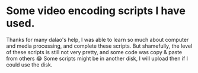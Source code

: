 # Some video encoding scripts I have used.
Thanks for many dalao's help, I was able to learn so much about computer and media processing, and complete these scripts.
But shamefully, the level of these scripts is still not very pretty, and some code was copy & paste from others 😂
Some scripts might be in another disk, I will upload then if I could use the disk.
